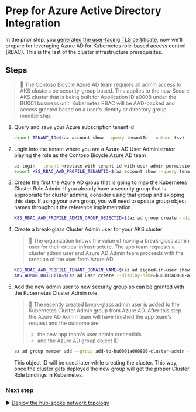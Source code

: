 # Prep for Azure Active Directory Integration

In the prior step, you [generated the user-facing TLS certificate](./02-ca-certificates), now we'll prepare for leveraging Azure AD for Kubernetes role-based access control (RBAC). This is the last of the cluster infrastructure prerequisites.

## Steps

> :book: The Contoso Bicycle Azure AD team requires all admin access to AKS clusters be security-group based. This applies to the new Secure AKS cluster that is being built for Application ID a0008 under the BU001 business unit. Kubernetes RBAC will be AAD-backed and access granted based on a user's identity or directory group membership.

1. Query and save your Azure subscription tenant id

   ```bash
   export TENANT_ID=$(az account show --query tenantId --output tsv)
   ```

1. Login into the tenant where you are a Azure AD User Administrator playing the role as the Contoso Bicycle Azure AD team

   ```bash
   az login --tenant <replace-with-tenant-id-with-user-admin-permissions> --allow-no-subscriptions
   export K8S_RBAC_AAD_PROFILE_TENANTID=$(az account show --query tenantId --output tsv)
   ```

1. Create the first the Azure AD group that is going to map the Kubernetes Cluster Role Admin. If you already have a security group that is appropriate for cluster admins, consider using that group and skipping this step. If using your own group, you will need to update group object names throughout the reference implementation.

   ```bash
   K8S_RBAC_AAD_PROFILE_ADMIN_GROUP_OBJECTID=$(az ad group create --display-name add-to-bu0001a000800-cluster-admin --mail-nickname add-to-bu0001a000800-cluster-admin --query objectId -o tsv)
   ```

1. Create a break-glass Cluster Admin user for your AKS cluster

   > :book: The organization knows the value of having a break-glass admin user for their critical infrastructure. The app team requests a cluster admin user and Azure AD Admin team proceeds with the creation of the user from Azure AD.

   ```bash
   K8S_RBAC_AAD_PROFILE_TENANT_DOMAIN_NAME=$(az ad signed-in-user show --query 'userPrincipalName' | cut -d '@' -f 2 | sed 's/\"//')
   AKS_ADMIN_OBJECTID=$(az ad user create --display-name=bu0001a0008-admin --user-principal-name bu0001a0008-admin@${K8S_RBAC_AAD_PROFILE_TENANT_DOMAIN_NAME} --force-change-password-next-login --password ChangeMebu0001a0008AdminChangeMe --query objectId -o tsv)
   ```

1. Add the new admin user to new security group so can be granted with the Kubernetes Cluster Admin role.

   > :book: The recently created break-glass admin user is added to the Kubernetes Cluster Admin group from Azure AD. After this step the Azure AD Admin team will have finished the app team's request and the outcome are:
   >
   > * the new app team's user admin credentials
   > * and the Azure AD group object ID
   >

   ```bash
   az ad group member add --group add-to-bu0001a000800-cluster-admin --member-id $AKS_ADMIN_OBJECTID
   ```

   This object ID will be used later while creating the cluster. This way, once the cluster gets deployed the new group will get the proper Cluster Role bindings in Kubernetes.

### Next step

:arrow_forward: [Deploy the hub-spoke network topology](./04-networking.md)
